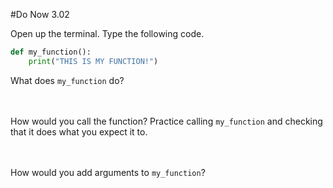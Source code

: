 #Do Now 3.02

Open up the terminal. Type the following code. 

```python
def my_function(): 
	print("THIS IS MY FUNCTION!")
```

What does `my_function` do? 
<br>
<br>
<br>

How would you call the function? Practice calling `my_function` and checking that it does what you expect it to.
<br>
<br>
<br>

How would you add arguments to `my_function`? 
<br>
<br>
<br>
